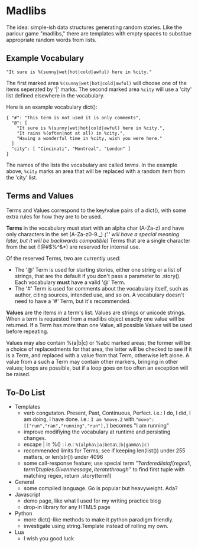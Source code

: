 Madlibs
=========================
The idea: simple-ish data structures generating random stories.
Like the parlour game "madlibs," there are templates with empty spaces
to substitue appropriate random words from lists.


Example Vocabulary
------------------
    "It sure is %(sunny|wet|hot|cold|awful) here in %city."

The first marked area `%(sunny|wet|hot|cold|awful)` will choose one
of the items seperated by '|' marks.  The second marked area `%city`
will use a 'city' list defined elsewhere in the vocabulary.

Here is an example vocabulary dict():

    { "#": "This term is not used it is only comments",
      "@": [
        "It sure is %(sunny|wet|hot|cold|awful) here in %city.",
        "It rains %(often|not at all) in %city.",
        "Having a wonderful time in %city, wish you were here."
      ]
      "city": [ "Cincinati", "Montreal", "London" ]
    }

The names of the lists the vocabulary are called *terms*.  In the
example above, `%city` marks an area that will be replaced with a
random item from the 'city' list.


Terms and Values
----------------
Terms and Values correspond to the key/value pairs of a dict(),
with some extra rules for how they are to be used.

**Terms** in the vocabulary must start with an alpha char (A-Za-z)
and have only characters in the set (A-Za-z0-9.\_)  *('.' will have a
special meaning later, but it will be backwards compatible)*  Terms
that are a single character from the set (!@#$%^&\*) are reserved
for internal use.

Of the reserved Terms, two are currently used:

- The '@' Term is used for starting stories, either one string
  or a list of strings, that are the default if you don't pass
  a parameter to .story().
  Each vocabulary **must** have a valid '@' Term.
- The '#' Term is used for comments about the vocabulary itself,
  such as author, citing sources, intended use, and so on.  A
  vocabulary doesn't need to have a '#' Term, but it's recommended.

**Values** are the items in a term's list.  Values are strings or
unicode strings.  When a term is requested from a madlibs object
exactly one value will be returned.  If a Term has more than one
Value, all possible Values will be used before repeating.

Values may also contain %(a|b|c) or %abc marked areas;
the former will be a choice of replacedments for that area, the
latter will be checked to see if it is a Term, and replaced with a
value from that Term, otherwise left alone. A value from a such a
Term may contain other markers, bringing in other values; loops are
possible, but if a loop goes on too often an exception will be raised.


To-Do List
----------
- Templates
  - verb congutaton. Present, Past, Continuous, Perfect.
    i.e.: I do, I did, I am doing, I have done.
    i.e.: `I am %move.2` with `"move":[["run","ran","running","run"],]`
    becomes "I am running"
  - improve modifiying the vocabulary at runtime and persisting changes.
  - escape \| in %() : i.e.: `%(alpha\|a|beta\|b|gamma\|c)`
  - recommended limits for Terms; see if keeping len(list()) under 255
    matters, or len(str()) under 4096
  - some call-response feature; use special term '$' ? ordered list of
    (regex1, term1) tuples.  Given message, iterate through '$' to find
    first tuple with matching regex, return .story(term1)
- General
  - some compiled language.  Go is popular but heavyweight. Ada?
- Javascript
  - demo page, like what I used for my writing practice blog
  - drop-in library for any HTML5 page
- Python
  - more dict()-like methods to make it python paradigm friendly.
  - investigate using string.Template instead of rolling my own.
- Lua
  - I wish you good luck

